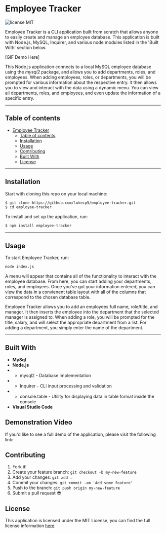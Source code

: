 # **Employee Tracker**
![license MIT](https://img.shields.io/badge/license-MIT-blue.svg)

 Employee Tracker is a CLI application built from scratch that allows anyone to easily create and manage an employee database. This application is built with Node.js, MySQL, Inquirer, and various node modules listed in the 'Built With' section below. 

[GIF Demo Here]
 
 This Node.js application connects to a local MySQL employee database using the _mysql2_ package, and allows you to add departments, roles, and employees. When adding employees, roles, or departments, you will be prompted for various information about the respective entry. It then allows you to view and interact with the data using a dynamic menu. You can view all departments, roles, and employees, and even update the information of a specific entry.

---

## **Table of contents**

- [Employee Tracker](#employee-tracker)
  - [Table of contents](#table-of-contents)
  - [Installation](#installation)
  - [Usage](#usage)
  - [Contributing](#contributing)
  - [Built With](#built-with)
  - [License](#license)
---
## **Installation**

Start with cloning this repo on your local machine:

```sh
$ git clone https://github.com/lukecp5/employee-tracker.git
$ cd employee-tracker
```

To install and set up the application, run:

```sh
$ npm install employee-tracker
```

---

## **Usage**
To start Employee Tracker, run:
```sh
node index.js
```

A menu will appear that contains all of the functionality to interact with the employee database. From here, you can start adding your departments, roles, and employees. Once you've got your information entered, you can view the data in a convienent table layout with all of the columns that correspond to the chosen database table.

Employee Tracker allows you to add an employees full name, role/title, and manager. It then inserts the employee into the department that the selected manager is assigned to. When adding a role, you will be prompted for the title, salary, and will select the appropriate department from a list. For adding a department, you simply enter the name of the department.

---

## **Built With**
* **MySql** 
* **Node.js**
*  - mysql2 - Database implementation 
*  - Inquirer - CLI input processing and validation
*  - console.table - Utility for displaying data in table format inside the console
* **Visual Studio Code**

## **Demonstration Video**
If you'd like to see a full demo of the application, please visit the following link:


## **Contributing**

1.  Fork it!
2.  Create your feature branch: `git checkout -b my-new-feature`
3.  Add your changes: `git add .`
4.  Commit your changes: `git commit -am 'Add some feature'`
5.  Push to the branch: `git push origin my-new-feature`
6.  Submit a pull request :sunglasses:

## **License**
This application is licensed under the MIT License, you can find the full license information [here](http://github.com/lukecp5/employee-tracker/LICENSE.txt)